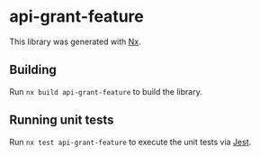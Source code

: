 # api-grant-feature

This library was generated with [Nx](https://nx.dev).

## Building

Run `nx build api-grant-feature` to build the library.

## Running unit tests

Run `nx test api-grant-feature` to execute the unit tests via [Jest](https://jestjs.io).
